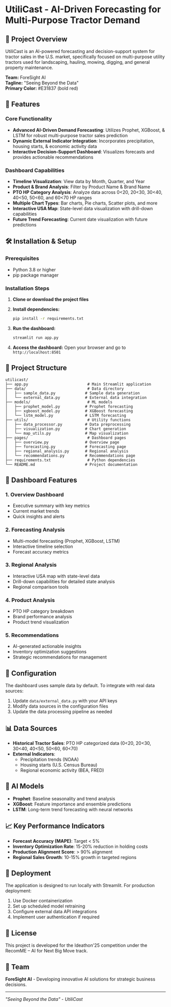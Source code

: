 # UtiliCast - AI-Driven Forecasting for Multi-Purpose Tractor Demand

## 🎯 Project Overview

UtiliCast is an AI-powered forecasting and decision-support system for tractor sales in the U.S. market, specifically focused on multi-purpose utility tractors used for landscaping, hauling, mowing, digging, and general property maintenance.

**Team:** ForeSight AI  
**Tagline:** "Seeing Beyond the Data"  
**Primary Color:** #E31837 (bold red)

## 🚀 Features

### Core Functionality
- **Advanced AI-Driven Demand Forecasting**: Utilizes Prophet, XGBoost, & LSTM for robust multi-purpose tractor sales prediction
- **Dynamic External Indicator Integration**: Incorporates precipitation, housing starts, & economic activity data
- **Interactive Decision-Support Dashboard**: Visualizes forecasts and provides actionable recommendations

### Dashboard Capabilities
- **Timeline Visualization**: View data by Month, Quarter, and Year
- **Product & Brand Analysis**: Filter by Product Name & Brand Name
- **PTO HP Category Analysis**: Analyze data across 0<20, 20<30, 30<40, 40<50, 50<60, and 60<70 HP ranges
- **Multiple Chart Types**: Bar charts, Pie charts, Scatter plots, and more
- **Interactive USA Map**: State-level data visualization with drill-down capabilities
- **Future Trend Forecasting**: Current date visualization with future predictions

## 🛠️ Installation & Setup

### Prerequisites
- Python 3.8 or higher
- pip package manager

### Installation Steps

1. **Clone or download the project files**

2. **Install dependencies:**
   ```bash
   pip install -r requirements.txt
   ```

3. **Run the dashboard:**
   ```bash
   streamlit run app.py
   ```

4. **Access the dashboard:**
   Open your browser and go to `http://localhost:8501`

## 📁 Project Structure

```
utilicast/
├── app.py                          # Main Streamlit application
├── data/                           # Data directory
│   ├── sample_data.py             # Sample data generation
│   └── external_data.py           # External data integration
├── models/                         # ML models
│   ├── prophet_model.py           # Prophet forecasting
│   ├── xgboost_model.py           # XGBoost forecasting
│   └── lstm_model.py              # LSTM forecasting
├── utils/                          # Utility functions
│   ├── data_processor.py          # Data preprocessing
│   ├── visualization.py           # Chart generation
│   └── map_utils.py               # Map visualization
├── pages/                          # Dashboard pages
│   ├── overview.py                # Overview page
│   ├── forecasting.py             # Forecasting page
│   ├── regional_analysis.py       # Regional analysis
│   └── recommendations.py         # Recommendations page
├── requirements.txt                # Python dependencies
└── README.md                      # Project documentation
```

## 🎨 Dashboard Features

### 1. Overview Dashboard
- Executive summary with key metrics
- Current market trends
- Quick insights and alerts

### 2. Forecasting Analysis
- Multi-model forecasting (Prophet, XGBoost, LSTM)
- Interactive timeline selection
- Forecast accuracy metrics

### 3. Regional Analysis
- Interactive USA map with state-level data
- Drill-down capabilities for detailed state analysis
- Regional comparison tools

### 4. Product Analysis
- PTO HP category breakdown
- Brand performance analysis
- Product trend visualization

### 5. Recommendations
- AI-generated actionable insights
- Inventory optimization suggestions
- Strategic recommendations for management

## 🔧 Configuration

The dashboard uses sample data by default. To integrate with real data sources:

1. Update `data/external_data.py` with your API keys
2. Modify data sources in the configuration files
3. Update the data processing pipeline as needed

## 📊 Data Sources

- **Historical Tractor Sales**: PTO HP categorized data (0<20, 20<30, 30<40, 40<50, 50<60, 60<70)
- **External Indicators**: 
  - Precipitation trends (NOAA)
  - Housing starts (U.S. Census Bureau)
  - Regional economic activity (BEA, FRED)

## 🤖 AI Models

- **Prophet**: Baseline seasonality and trend analysis
- **XGBoost**: Feature importance and ensemble predictions
- **LSTM**: Long-term trend forecasting with neural networks

## 📈 Key Performance Indicators

- **Forecast Accuracy (MAPE)**: Target < 5%
- **Inventory Optimization Rate**: 15-20% reduction in holding costs
- **Production Alignment Score**: > 90% alignment
- **Regional Sales Growth**: 10-15% growth in targeted regions

## 🚀 Deployment

The application is designed to run locally with Streamlit. For production deployment:

1. Use Docker containerization
2. Set up scheduled model retraining
3. Configure external data API integrations
4. Implement user authentication if required

## 📝 License

This project is developed for the Ideathon'25 competition under the RecomME – AI for Next Big Move track.

## 👥 Team

**ForeSight AI** - Developing innovative AI solutions for strategic business decisions.

---

*"Seeing Beyond the Data" - UtiliCast* 